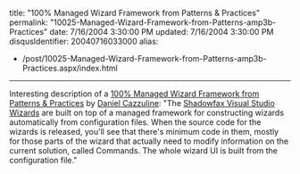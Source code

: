 title: "100% Managed Wizard Framework from Patterns & Practices"
permalink: "10025-Managed-Wizard-Framework-from-Patterns-amp3b-Practices"
date: 7/16/2004 3:30:00 PM
updated: 7/16/2004 3:30:00 PM
disqusIdentifier: 20040716033000
alias:
 - /post/10025-Managed-Wizard-Framework-from-Patterns-amp3b-Practices.aspx/index.html
---
Interesting description of a [100% Managed Wizard Framework from Patterns & Practices](http://weblogs.asp.net/cazzu/archive/2004/07/16/EverettWizardConfig.aspx) by [Daniel Cazzuline](http://weblogs.asp.net/cazzu): "The [Shadowfax Visual Studio Wizards](http://www.gotdotnet.com/community/workspaces/newsitem.aspx?id=9c29a963-594e-4e7a-9c45-576198df8058&newsId=2971) are built on top of a managed framework for constructing wizards automatically from configuration files. When the source code for the wizards is released, you'll see that there's minimum code in them, mostly for those parts of the wizard that actually need to modify information on the current solution, called Commands. The whole wizard UI is built from the configuration file."
